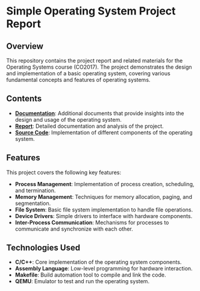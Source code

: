 # Simple Operating System Project Report

## Overview
This repository contains the project report and related materials for the Operating Systems course (CO2017). The project demonstrates the design and implementation of a basic operating system, covering various fundamental concepts and features of operating systems.

## Contents
- **[Documentation](#)**: Additional documents that provide insights into the design and usage of the operating system.
- **[Report](#)**: Detailed documentation and analysis of the project.
- **[Source Code](#)**: Implementation of different components of the operating system.

## Features
This project covers the following key features:
- **Process Management**: Implementation of process creation, scheduling, and termination.
- **Memory Management**: Techniques for memory allocation, paging, and segmentation.
- **File System**: Basic file system implementation to handle file operations.
- **Device Drivers**: Simple drivers to interface with hardware components.
- **Inter-Process Communication**: Mechanisms for processes to communicate and synchronize with each other.

## Technologies Used
- **C/C++**: Core implementation of the operating system components.
- **Assembly Language**: Low-level programming for hardware interaction.
- **Makefile**: Build automation tool to compile and link the code.
- **QEMU**: Emulator to test and run the operating system.
